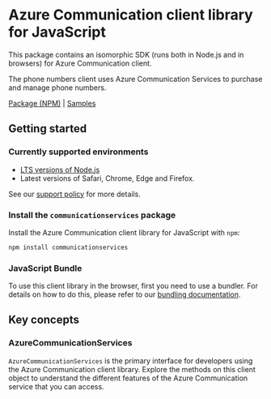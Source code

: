 # Azure Communication client library for JavaScript

This package contains an isomorphic SDK (runs both in Node.js and in browsers) for Azure Communication client.

The phone numbers client uses Azure Communication Services to purchase and manage phone numbers.

[Package (NPM)](https://www.npmjs.com/package/communicationservices) |
[Samples](https://github.com/Azure-Samples/azure-samples-js-management)

## Getting started

### Currently supported environments

- [LTS versions of Node.js](https://github.com/nodejs/release#release-schedule)
- Latest versions of Safari, Chrome, Edge and Firefox.

See our [support policy](https://github.com/Azure/azure-sdk-for-js/blob/main/SUPPORT.md) for more details.


### Install the `communicationservices` package

Install the Azure Communication client library for JavaScript with `npm`:

```bash
npm install communicationservices
```



### JavaScript Bundle
To use this client library in the browser, first you need to use a bundler. For details on how to do this, please refer to our [bundling documentation](https://aka.ms/AzureSDKBundling).

## Key concepts

### AzureCommunicationServices

`AzureCommunicationServices` is the primary interface for developers using the Azure Communication client library. Explore the methods on this client object to understand the different features of the Azure Communication service that you can access.

